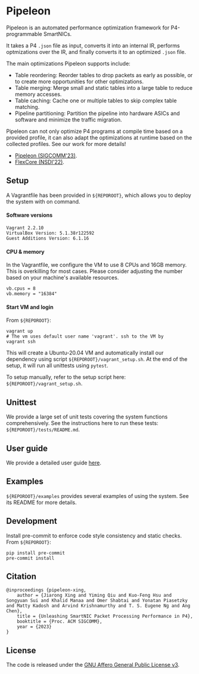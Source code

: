 # Pipeleon
Pipeleon is an automated performance optimization framework for P4-programmable SmartNICs.

It takes a P4 `.json` file as input, converts it into an internal IR, performs optmizations over the IR, and finally converts it to an optimized `.json` file.

The main optimizations Pipeleon supports include:

- Table reordering: Reorder tables to drop packets as early as possible, or to create more opportunities for other optimizations.
- Table merging: Merge small and static tables into a large table to reduce memory accesses.
- Table caching: Cache one or multiple tables to skip complex table matching.
- Pipeline partitioning: Partition the pipeline into hardware ASICs and software and minimize the traffic migration.

Pipeleon can not only optimize P4 programs at compile time based on a provided profile, it can also adapt the optimizations at runtime based on the collected profiles. See our work for more details!

- [Pipeleon (SIGCOMM'23)](https://jxing.me/pdf/pipeleon-sigcomm23.pdf).
- [FlexCore (NSDI'22)](https://jxing.me/pdf/flexcore-nsdi22.pdf).

## Setup

A Vagrantfile has been provided in `${REPOROOT}`, which allows you to deploy the system with on command.

#### Software versions
```
Vagrant 2.2.10
VirtualBox Version: 5.1.38r122592
Guest Additions Version: 6.1.16
```
#### CPU & memory
In the Vagrantfile, we configure the VM to use 8 CPUs and 16GB memory. This is overkilling for most cases. Please consider adjusting the number based on your machine's available resources.

```
vb.cpus = 8
vb.memory = "16384"
```

#### Start VM and login

From `${REPOROOT}`:
```
vagrant up
# The vm uses default user name 'vagrant'. ssh to the VM by
vagrant ssh
```

This will create a Ubuntu-20.04 VM and automatically install our dependency using script `${REPOROOT}/vagrant_setup.sh`.
At the end of the setup, it will run all unittests using `pytest`.

To setup manually, refer to the setup script here: `${REPOROOT}/vagrant_setup.sh`.

## Unittest

We provide a large set of unit tests covering the system functions comprehensively. See the instructions here to run these tests: `${REPOROOT}/tests/README.md`.

## User guide

We provide a detailed user guide [here](how-to-use.md).

## Examples

`${REPOROOT}/examples` provides several examples of using the system. See its README for more details.

## Development

Install pre-commit to enforce code style consistency and static checks. From `${REPOROOT}`:
```
pip install pre-commit
pre-commit install
```

## Citation

```
@inproceedings {pipeleon-xing,
    author = {Jiarong Xing and Yiming Qiu and Kuo-Feng Hsu and Songyuan Sui and Khalid Manaa and Omer Shabtai and Yonatan Piasetzky and Matty Kadosh and Arvind Krishnamurthy and T. S. Eugene Ng and Ang Chen},
    title = {Unleashing SmartNIC Packet Processing Performance in P4},
    booktitle = {Proc. ACM SIGCOMM},
    year = {2023}
}
```

## License
The code is released under the [GNU Affero General Public License v3](https://www.gnu.org/licenses/agpl-3.0.html).
